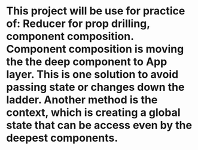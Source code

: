 # This project will be use for practice of: Reducer for prop drilling, component composition. Component composition is moving the the deep component to App layer. This is one solution to avoid passing state or changes down the ladder. Another method is the context, which is creating a global state that can be access even by the deepest components.
